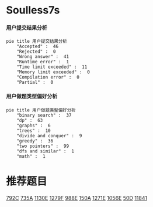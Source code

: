 # Soulless7s

<!-- tabs:start -->



#### **用户提交结果分析**

```mermaid
pie title 用户提交结果分析
    "Accepted" :  46
    "Rejected" :  0
    "Wrong answer" :  41
    "Runtime error" :  1
    "Time limit exceeded" :  11
    "Memory limit exceeded" :  0
    "Compilation error" :  0
    "Partial" :  0
```

#### **用户做题类型偏好分析**

```mermaid
pie title 用户做题类型偏好分析
    "binary search" :  37
    "dp" :  63
    "graphs" :  6
    "trees" :  10
    "divide and conquer" :  9
    "greedy" :  36
    "two pointers" :  99
    "dfs and similar" :  1
    "math" :  1
```



<!-- tabs:end -->
# 推荐题目
[792C](https://codeforces.com/contest/792/problem/C)
[735A](https://codeforces.com/contest/735/problem/A)
[1130E](https://codeforces.com/contest/1130/problem/E)
[1279F](https://codeforces.com/contest/1279/problem/F)
[988E](https://codeforces.com/contest/988/problem/E)
[150A](https://codeforces.com/contest/150/problem/A)
[1271E](https://codeforces.com/contest/1271/problem/E)
[1056E](https://codeforces.com/contest/1056/problem/E)
[50D](https://codeforces.com/contest/50/problem/D)
[11841](https://codeforces.com/contest/1184/problem/1)
